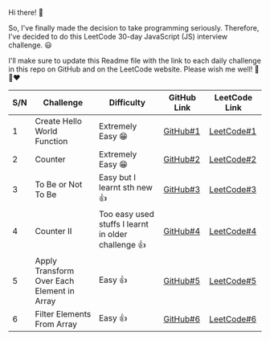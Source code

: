 Hi there! 👋

So, I've finally made the decision to take programming seriously. Therefore, I've decided to do this LeetCode 30-day JavaScript (JS) interview challenge. 😃

I'll make sure to update this Readme file with the link to each daily challenge in this repo on GitHub and on the LeetCode website. Please wish me well! 🌟😊❤️

| S/N | Challenge                                  | Difficulty                                          | GitHub Link                                                                                                         | LeetCode Link                                                                                       |
| --- | ------------------------------------------ | --------------------------------------------------- | ------------------------------------------------------------------------------------------------------------------- | --------------------------------------------------------------------------------------------------- |
| 1   | Create Hello World Function                | Extremely Easy 😁                                   | [GitHub#1](https://github.com/ayatullahkhalid/30-Days-of-JS/blob/main/1.%20createHelloWorldFunction.js)             | [LeetCode#1](https://leetcode.com/problems/create-hello-world-function/description/)                |
| 2   | Counter                                    | Extremely Easy 😁                                   | [GitHub#2](https://github.com/ayatullahkhalid/30-Days-of-JS/blob/main/2.%20counter.js)                              | [LeetCode#2](https://leetcode.com/problems/counter/description/)                                    |
| 3   | To Be or Not To Be                         | Easy but I learnt sth new👍                         | [GitHub#3](https://github.com/ayatullahkhalid/30-Days-of-JS/blob/main/3.%20toBeOrNotToBe.js)                        | [LeetCode#3](https://leetcode.com/problems/to-be-or-not-to-be/description/)                         |
| 4   | Counter II                                 | Too easy used stuffs I learnt in older challenge 👍 | [GitHub#4](https://github.com/ayatullahkhalid/30-Days-of-JS/blob/main/4.%20counterII.js)                            | [LeetCode#4](https://leetcode.com/problems/counter-ii/description/)                                 |
| 5   | Apply Transform Over Each Element in Array | Easy 👍                                             | [GitHub#5](https://github.com/ayatullahkhalid/30-Days-of-JS/blob/main/5.%20applyTransformOverEachElementInArray.js) | [LeetCode#5](https://leetcode.com/problems/apply-transform-over-each-element-in-array/description/) |
| 6   | Filter Elements From Array                 | Easy 👍                                             | [GitHub#6](https://github.com/ayatullahkhalid/30-Days-of-JS/blob/main/6.%20filterElementsFromArray.js)              | [LeetCode#6](https://leetcode.com/problems/filter-elements-from-array/description/)                 |
